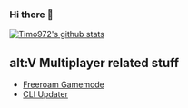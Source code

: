 ### Hi there 👋

<!--
**Timo972/Timo972** is a ✨ _special_ ✨ repository because its `README.md` (this file) appears on your GitHub profile.

Here are some ideas to get you started:

- 🔭 I’m currently working on ...
- 🌱 I’m currently learning ...
- 👯 I’m looking to collaborate on ...
- 🤔 I’m looking for help with ...
- 💬 Ask me about ...
- 📫 How to reach me: ...
- 😄 Pronouns: ...
- ⚡ Fun fact: ...
-->

[![Timo972's github stats](https://github-readme-stats.vercel.app/api?username=Timo972&cache_seconds=1800&bg_color=30,1f2129,16171d&icon_color=3498db&title_color=3498db&count_private=true&show_icons=true&text_color=fff&include_all_commits=false)](https://github.com/anuraghazra/github-readme-stats)

## alt:V Multiplayer related stuff
 - [Freeroam Gamemode](https://github.com/Timo972/nontoxic_freeroom)
 - [CLI Updater](https://github.com/Timo972/altv-updater-js)

<!--[![Top Langs](https://github-readme-stats.vercel.app/api/top-langs/?username=Timo972&layout=full)](https://github.com/anuraghazra/github-readme-stats)-->

